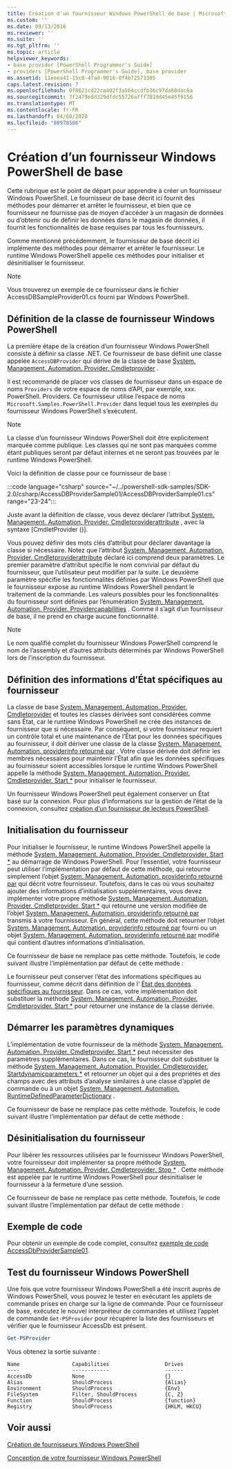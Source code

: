 ```yaml
---
title: Création d’un fournisseur Windows PowerShell de base | Microsoft Docs
ms.custom: ''
ms.date: 09/13/2016
ms.reviewer: ''
ms.suite: ''
ms.tgt_pltfrm: ''
ms.topic: article
helpviewer_keywords:
- base provider [PowerShell Programmer's Guide]
- providers [PowerShell Programmer's Guide], base provider
ms.assetid: 11eeea41-15c8-47ad-9016-0f4b72573305
caps.latest.revision: 7
ms.openlocfilehash: 0f8621cd22ca402f3a564ccdfb36c97da68dac6a
ms.sourcegitcommit: 7f2479edd329dfdc55726afff7019d45e45f9156
ms.translationtype: MT
ms.contentlocale: fr-FR
ms.lasthandoff: 04/08/2020
ms.locfileid: "80978506"
---
```

# <a name="creating-a-basic-windows-powershell-provider"></a>Création d’un fournisseur Windows PowerShell de base

Cette rubrique est le point de départ pour apprendre à créer un fournisseur Windows PowerShell. Le fournisseur de base décrit ici fournit des méthodes pour démarrer et arrêter le fournisseur, et bien que ce fournisseur ne fournisse pas de moyen d’accéder à un magasin de données ou d’obtenir ou de définir les données dans le magasin de données, il fournit les fonctionnalités de base requises par tous les fournisseurs.

Comme mentionné précédemment, le fournisseur de base décrit ici implémente des méthodes pour démarrer et arrêter le fournisseur. Le runtime Windows PowerShell appelle ces méthodes pour initialiser et désinitialiser le fournisseur.

> [!NOTE]
> Vous trouverez un exemple de ce fournisseur dans le fichier AccessDBSampleProvider01.cs fourni par Windows PowerShell.

## <a name="defining-the-windows-powershell-provider-class"></a>Définition de la classe de fournisseur Windows PowerShell

La première étape de la création d’un fournisseur Windows PowerShell consiste à définir sa classe .NET. Ce fournisseur de base définit une classe appelée `AccessDBProvider` qui dérive de la classe de base [System. Management. Automation. Provider. Cmdletprovider](/dotnet/api/System.Management.Automation.Provider.CmdletProvider) .

Il est recommandé de placer vos classes de fournisseur dans un espace de noms `Providers` de votre espace de noms d’API, par exemple, xxx. PowerShell. Providers. Ce fournisseur utilise l’espace de noms `Microsoft.Samples.PowerShell.Provider` dans lequel tous les exemples du fournisseur Windows PowerShell s’exécutent.

> [!NOTE]
> La classe d’un fournisseur Windows PowerShell doit être explicitement marquée comme publique. Les classes qui ne sont pas marquées comme étant publiques seront par défaut internes et ne seront pas trouvées par le runtime Windows PowerShell.

Voici la définition de classe pour ce fournisseur de base :

:::code language="csharp" source="~/../powershell-sdk-samples/SDK-2.0/csharp/AccessDBProviderSample01/AccessDBProviderSample01.cs" range="23-24":::

Juste avant la définition de classe, vous devez déclarer l’attribut [System. Management. Automation. Provider. Cmdletproviderattribute](/dotnet/api/System.Management.Automation.Provider.CmdletProviderAttribute) , avec la syntaxe [CmdletProvider ()].

Vous pouvez définir des mots clés d’attribut pour déclarer davantage la classe si nécessaire. Notez que l’attribut [System. Management. Automation. Provider. Cmdletproviderattribute](/dotnet/api/System.Management.Automation.Provider.CmdletProviderAttribute) déclaré ici comprend deux paramètres. Le premier paramètre d’attribut spécifie le nom convivial par défaut du fournisseur, que l’utilisateur peut modifier par la suite. Le deuxième paramètre spécifie les fonctionnalités définies par Windows PowerShell que le fournisseur expose au runtime Windows PowerShell pendant le traitement de la commande. Les valeurs possibles pour les fonctionnalités du fournisseur sont définies par l’énumération [System. Management. Automation. Provider. Providercapabilities](/dotnet/api/System.Management.Automation.Provider.ProviderCapabilities) . Comme il s’agit d’un fournisseur de base, il ne prend en charge aucune fonctionnalité.

> [!NOTE]
> Le nom qualifié complet du fournisseur Windows PowerShell comprend le nom de l’assembly et d’autres attributs déterminés par Windows PowerShell lors de l’inscription du fournisseur.

## <a name="defining-provider-specific-state-information"></a>Définition des informations d’État spécifiques au fournisseur

La classe de base [System. Management. Automation. Provider. Cmdletprovider](/dotnet/api/System.Management.Automation.Provider.CmdletProvider) et toutes les classes dérivées sont considérées comme sans État, car le runtime Windows PowerShell ne crée des instances de fournisseur que si nécessaire. Par conséquent, si votre fournisseur requiert un contrôle total et une maintenance de l’État pour les données spécifiques au fournisseur, il doit dériver une classe de la classe [System. Management. Automation. providerinfo retourné par](/dotnet/api/System.Management.Automation.ProviderInfo) . Votre classe dérivée doit définir les membres nécessaires pour maintenir l’État afin que les données spécifiques au fournisseur soient accessibles lorsque le runtime Windows PowerShell appelle la méthode [System. Management. Automation. Provider. Cmdletprovider. Start *](/dotnet/api/System.Management.Automation.Provider.CmdletProvider.Start) pour initialiser le fournisseur.

Un fournisseur Windows PowerShell peut également conserver un État basé sur la connexion. Pour plus d’informations sur la gestion de l’état de la connexion, consultez [création d’un fournisseur de lecteurs PowerShell](./creating-a-windows-powershell-drive-provider.md).

## <a name="initializing-the-provider"></a>Initialisation du fournisseur

Pour initialiser le fournisseur, le runtime Windows PowerShell appelle la méthode [System. Management. Automation. Provider. Cmdletprovider. Start *](/dotnet/api/System.Management.Automation.Provider.CmdletProvider.Start) au démarrage de Windows PowerShell. Pour l’essentiel, votre fournisseur peut utiliser l’implémentation par défaut de cette méthode, qui retourne simplement l’objet [System. Management. Automation. providerinfo retourné par](/dotnet/api/System.Management.Automation.ProviderInfo) qui décrit votre fournisseur. Toutefois, dans le cas où vous souhaitez ajouter des informations d’initialisation supplémentaires, vous devez implémenter votre propre méthode [System. Management. Automation. Provider. Cmdletprovider. Start *](/dotnet/api/System.Management.Automation.Provider.CmdletProvider.Start) qui retourne une version modifiée de l’objet [System. Management. Automation. providerinfo retourné par](/dotnet/api/System.Management.Automation.ProviderInfo) transmis à votre fournisseur. En général, cette méthode doit retourner l’objet [System. Management. Automation. providerinfo retourné par](/dotnet/api/System.Management.Automation.ProviderInfo) fourni ou un objet [System. Management. Automation. providerinfo retourné par](/dotnet/api/System.Management.Automation.ProviderInfo) modifié qui contient d’autres informations d’initialisation.

Ce fournisseur de base ne remplace pas cette méthode. Toutefois, le code suivant illustre l’implémentation par défaut de cette méthode :

<!-- TODO!!!: review snippet reference  [!CODE [Msh_samplesaccessdbprov01#accessdbprov01ProviderStart](Msh_samplesaccessdbprov01#accessdbprov01ProviderStart)]  -->

Le fournisseur peut conserver l’état des informations spécifiques au fournisseur, comme décrit dans définition de l' [État des données spécifiques au fournisseur](#defining-provider-specific-state-information). Dans ce cas, votre implémentation doit substituer la méthode [System. Management. Automation. Provider. Cmdletprovider. Start *](/dotnet/api/System.Management.Automation.Provider.CmdletProvider.Start) pour retourner une instance de la classe dérivée.

## <a name="start-dynamic-parameters"></a>Démarrer les paramètres dynamiques

L’implémentation de votre fournisseur de la méthode [System. Management. Automation. Provider. Cmdletprovider. Start *](/dotnet/api/System.Management.Automation.Provider.CmdletProvider.Start) peut nécessiter des paramètres supplémentaires. Dans ce cas, le fournisseur doit substituer la méthode [System. Management. Automation. Provider. Cmdletprovider. Startdynamicparameters *](/dotnet/api/System.Management.Automation.Provider.CmdletProvider.StartDynamicParameters) et retourner un objet qui a des propriétés et des champs avec des attributs d’analyse similaires à une classe d’applet de commande ou à un objet [System. Management. Automation. RuntimeDefinedParameterDictionary](/dotnet/api/System.Management.Automation.RuntimeDefinedParameterDictionary) .

Ce fournisseur de base ne remplace pas cette méthode. Toutefois, le code suivant illustre l’implémentation par défaut de cette méthode :

<!-- TODO!!!: review snippet reference  [!CODE [Msh_samplesaccessdbprov01#accessdbprov01ProviderDynamicParameters](Msh_samplesaccessdbprov01#accessdbprov01ProviderDynamicParameters)]  -->

## <a name="uninitializing-the-provider"></a>Désinitialisation du fournisseur

Pour libérer les ressources utilisées par le fournisseur Windows PowerShell, votre fournisseur doit implémenter sa propre méthode [System. Management. Automation. Provider. Cmdletprovider. Stop *](/dotnet/api/System.Management.Automation.Provider.CmdletProvider.Stop) . Cette méthode est appelée par le runtime Windows PowerShell pour désinitialiser le fournisseur à la fermeture d’une session.

Ce fournisseur de base ne remplace pas cette méthode. Toutefois, le code suivant illustre l’implémentation par défaut de cette méthode :

<!-- TODO!!!: review snippet reference  [!CODE [Msh_samplesaccessdbprov01#accessdbprov01ProviderStop](Msh_samplesaccessdbprov01#accessdbprov01ProviderStop)]  -->

## <a name="code-sample"></a>Exemple de code

Pour obtenir un exemple de code complet, consultez [exemple de code AccessDbProviderSample01](./accessdbprovidersample01-code-sample.md).

## <a name="testing-the-windows-powershell-provider"></a>Test du fournisseur Windows PowerShell

Une fois que votre fournisseur Windows PowerShell a été inscrit auprès de Windows PowerShell, vous pouvez le tester en exécutant les applets de commande prises en charge sur la ligne de commande. Pour ce fournisseur de base, exécutez le nouvel interpréteur de commandes et utilisez l’applet de commande `Get-PSProvider` pour récupérer la liste des fournisseurs et vérifier que le fournisseur AccessDb est présent.

```powershell
Get-PSProvider
```

Vous obtenez la sortie suivante :

```Output
Name                 Capabilities                  Drives
----                 ------------                  ------
AccessDb             None                          {}
Alias                ShouldProcess                 {Alias}
Environment          ShouldProcess                 {Env}
FileSystem           Filter, ShouldProcess         {C, Z}
Function             ShouldProcess                 {function}
Registry             ShouldProcess                 {HKLM, HKCU}
```

## <a name="see-also"></a>Voir aussi

[Création de fournisseurs Windows PowerShell](./how-to-create-a-windows-powershell-provider.md)

[Conception de votre fournisseur Windows PowerShell](./designing-your-windows-powershell-provider.md)
